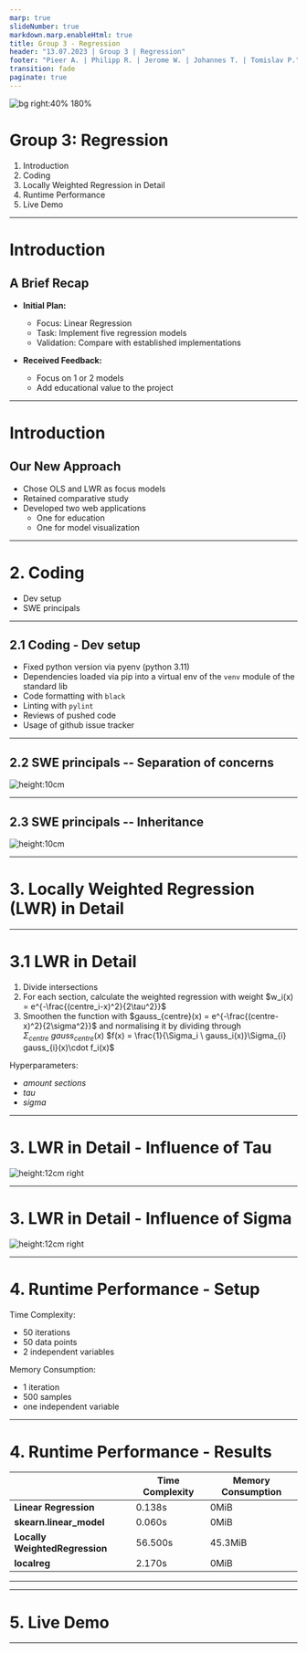 ```yaml
---
marp: true
slideNumber: true
markdown.marp.enableHtml: true
title: Group 3 - Regression
header: "13.07.2023 | Group 3 | Regression"
footer: "Pieer A. | Philipp R. | Jerome W. | Johannes T. | Tomislav P."
transition: fade
paginate: true
---
```


![bg right:40% 180%](regression_intro.png)
# Group 3: Regression
1. Introduction
2. Coding
3. Locally Weighted Regression in Detail
4. Runtime Performance
5. Live Demo
---
# Introduction
## A Brief Recap

- **Initial Plan:**
  - Focus: Linear Regression
  - Task: Implement five regression models
  - Validation: Compare with established implementations

- **Received Feedback:**
  - Focus on 1 or 2 models
  - Add educational value to the project
---
# Introduction
## Our New Approach
- Chose OLS and LWR as focus models
- Retained comparative study
- Developed two web applications
  - One for education
  - One for model visualization

--- 
# 2. Coding
 - Dev setup
 - SWE principals

---
## 2.1 Coding - Dev setup

- Fixed python version via pyenv (python 3.11)
- Dependencies loaded via pip into a virtual env of the `venv` module of the standard lib
- Code formatting with `black`
- Linting with `pylint`
- Reviews of pushed code
- Usage of github issue tracker

--- 
## 2.2 SWE principals -- Separation of concerns

![height:10cm](./directory_structure.png)

---

## 2.3 SWE principals -- Inheritance
![height:10cm](./uml_inheritance.png)

---

# 3. Locally Weighted Regression (LWR) in Detail

<!-- 
---
# 3. Regression Models - Oridinary Linear Regression

 $f(x) = \beta_0 + \Sigma_{i=1}^d x_i \cdot \beta_i$
 Optimising $L_\beta = \frac{1}{n}\Sigma_{j=1}^n(y-f(x_j))^2$
 $\Rightarrow \beta_{opt} = (X^t X)^{−1}X^t y$
-->
---
# 3.1 LWR in Detail

1. Divide intersections
2. For each section, calculate the weighted regression with weight $w_i(x) = e^{-\frac{(centre_i-x)^2}{2\tau^2}}$
3. Smoothen the function with $gauss_{centre}(x) = e^{-\frac{(centre-x)^2}{2\sigma^2}}$ and normalising it by dividing through $\Sigma_{centre} \ gauss_{centre}(x)$
 $f(x) = \frac{1}{\Sigma_i \ gauss_i(x)}\Sigma_{i} gauss_{i}(x)\cdot f_i(x)$ 

Hyperparameters: 
 - _amount sections_
 - _tau_
 - _sigma_ 

---
# 3. LWR in Detail - Influence of Tau

![height:12cm right](tau.png)

---
# 3. LWR in Detail - Influence of Sigma

![height:12cm right](sigma.png)


---
# 4. Runtime Performance - Setup

Time Complexity:
  - 50 iterations
  - 50 data points
  - 2 independent variables

Memory Consumption:
  - 1 iteration
  - 500 samples
  - one independent variable 

---
# 4. Runtime Performance - Results 
|                                | **Time Complexity** | **Memory Consumption** |
|--------------------------------|---------------------|------------------------|
| **Linear Regression**          | 0.138s              | 0MiB                   |
| **skearn.linear_model**        | 0.060s              | 0MiB                   |
| **Locally WeightedRegression** | 56.500s             | 45.3MiB                |
| **localreg**                   | 2.170s              | 0MiB                   |

---

<!--
### 4.1 Linear Regression (ours)

![height:10cm](./performance_visualization/lin_ours.png)

---
### 4.2 Linear Regression (from sklearns)
![height:10cm](./performance_visualization/lin_theirs.png)

---
### 4.3 Linear Regression (ours)
![height:10cm](./performance_visualization/lwr_ours.png)

---
### 4.4 Linear Regression (from localreg)
![height:10cm](./performance_visualization/lwr_theirs.png)
-->

---
# 5. Live Demo
---
